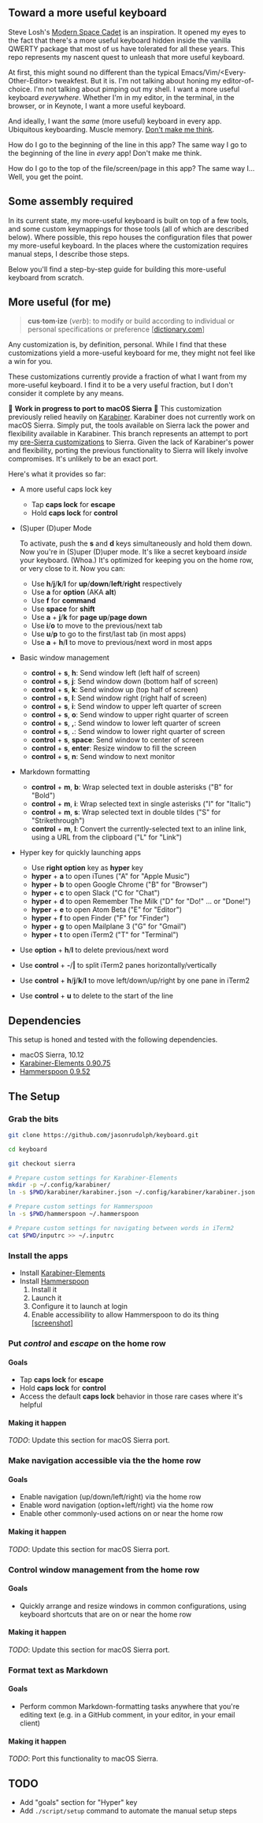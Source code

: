 ## Toward a more useful keyboard

Steve Losh's [Modern Space Cadet][modern-space-cadet] is an inspiration.
It opened my eyes to the fact that there's a more useful keyboard hidden inside the vanilla QWERTY package that most of us have tolerated for all these years.
This repo represents my nascent quest to unleash that more useful keyboard.

At first, this might sound no different than the typical Emacs/Vim/\<Every-Other-Editor> tweakfest.
But it is.
I'm not talking about honing my editor-of-choice.
I'm not talking about pimping out my shell.
I want a more useful keyboard _everywhere_.
Whether I'm in my editor, in the terminal, in the browser, or in Keynote,
I want a more useful keyboard.

And ideally, I want the _same_ (more useful) keyboard in every app.
Ubiquitous keyboarding.
Muscle memory.
[Don't make me think][don't-make-me-think].

How do I go to the beginning of the line in this app?
The same way I go to the beginning of the line in _every_ app!
Don't make me think.

How do I go to the top of the file/screen/page in this app?
The same way I...
Well, you get the point.

## Some assembly required

In its current state, my more-useful keyboard is built on top of a few tools, and some custom keymappings for those tools (all of which are described below).
Where possible, this repo houses the configuration files that power my more-useful keyboard.
In the places where the customization requires manual steps, I describe those steps.

Below you'll find a step-by-step guide for building this more-useful keyboard from scratch.

## More useful (for me)

> **cus·tom·ize** (_verb_): to modify or build according to individual or personal specifications or preference [[dictionary.com][customize]]

Any customization is, by definition, personal.
While I find that these customizations yield a more-useful keyboard for me, they might not feel like a win for you.

These customizations currently provide a fraction of what I want from my more-useful keyboard.
I find it to be a very useful fraction, but I don't consider it complete by any means.

<a name="sierra-port"></a>:construction: **Work in progress to port to macOS Sierra** :construction: This customization previously relied heavily on [Karabiner](https://pqrs.org/osx/karabiner/). Karabiner does not currently work on macOS Sierra. Simply put, the tools available on Sierra lack the power and flexibility available in Karabiner. This branch represents an attempt to port my [pre-Sierra customizations](https://github.com/jasonrudolph/keyboard/blob/e19948b26cc569e41637d60a5357d1d2e46669eb/README.md#more-useful-for-me) to Sierra. Given the lack of Karabiner's power and flexibility, porting the previous functionality to Sierra will likely involve compromises. It's unlikely to be an exact port.

Here's what it provides so far:

- A more useful caps lock key
    - Tap **caps lock** for **escape**
    - Hold **caps lock** for **control**

- (S)uper (D)uper Mode

  To activate, push the **s** and **d** keys simultaneously and hold them down. Now you're in (S)uper (D)uper mode. It's like a secret keyboard _inside_ your keyboard. (Whoa.) It's optimized for keeping you on the home row, or very close to it. Now you can:

    - Use **h**/**j**/**k**/**l** for **up**/**down**/**left**/**right** respectively
    - Use **a** for **option** (AKA **alt**)
    - Use **f** for **command**
    - Use **space** for **shift**
    - Use **a** + **j**/**k** for **page up**/**page down**
    - Use **i**/**o** to move to the previous/next tab
    - Use **u**/**p** to go to the first/last tab (in most apps)
    - Use **a** + **h**/**l** to move to previous/next word in most apps

- Basic window management
    - **control** + **s**, **h**: Send window left (left half of screen)
    - **control** + **s**, **j**: Send window down (bottom half of screen)
    - **control** + **s**, **k**: Send window up (top half of screen)
    - **control** + **s**, **l**: Send window right (right half of screen)
    - **control** + **s**, **i**: Send window to upper left quarter of screen
    - **control** + **s**, **o**: Send window to upper right quarter of screen
    - **control** + **s**, **,**: Send window to lower left quarter of screen
    - **control** + **s**, **.**: Send window to lower right quarter of screen
    - **control** + **s**, **space**: Send window to center of screen
    - **control** + **s**, **enter**: Resize window to fill the screen
    - **control** + **s**, **n**: Send window to next monitor

- Markdown formatting
    - **control** + **m**, **b**: Wrap selected text in double asterisks ("B" for "Bold")
    - **control** + **m**, **i**: Wrap selected text in single asterisks ("I" for "Italic")
    - **control** + **m**, **s**: Wrap selected text in double tildes ("S" for "Strikethrough")
    - **control** + **m**, **l**: Convert the currently-selected text to an inline link, using a URL from the clipboard ("L" for "Link")

- Hyper key for quickly launching apps
    - Use **right option** key as **hyper** key
    - **hyper** + **a** to open iTunes ("A" for "Apple Music")
    - **hyper** + **b** to open Google Chrome ("B" for "Browser")
    - **hyper** + **c** to open Slack ("C for "Chat")
    - **hyper** + **d** to open Remember The Milk ("D" for "Do!" ... or "Done!")
    - **hyper** + **e** to open Atom Beta ("E" for "Editor")
    - **hyper** + **f** to open Finder ("F" for "Finder")
    - **hyper** + **g** to open Mailplane 3 ("G" for "Gmail")
    - **hyper** + **t** to open iTerm2 ("T" for "Terminal")

- Use **option** + **h**/**l** to delete previous/next word

- Use **control** + **-**/**|** to split iTerm2 panes horizontally/vertically

- Use **control** + **h**/**j**/**k**/**l** to move left/down/up/right by one pane in iTerm2

- Use **control** + **u** to delete to the start of the line

## Dependencies

This setup is honed and tested with the following dependencies.

- macOS Sierra, 10.12
- [Karabiner-Elements 0.90.75][karabiner]
- [Hammerspoon 0.9.52][hammerspoon]

## The Setup

### Grab the bits

```sh
git clone https://github.com/jasonrudolph/keyboard.git

cd keyboard

git checkout sierra

# Prepare custom settings for Karabiner-Elements
mkdir -p ~/.config/karabiner/
ln -s $PWD/karabiner/karabiner.json ~/.config/karabiner/karabiner.json

# Prepare custom settings for Hammerspoon
ln -s $PWD/hammerspoon ~/.hammerspoon

# Prepare custom settings for navigating between words in iTerm2
cat $PWD/inputrc >> ~/.inputrc
```

### Install the apps

- Install [Karabiner-Elements][karabiner]
- Install [Hammerspoon][hammerspoon-releases]
    1. Install it
    2. Launch it
    3. Configure it to launch at login
    4. Enable accessibility to allow Hammerspoon to do its thing [[screenshot]](screenshots/hammerspoon-accessibility-permissions.png)

### Put _control_ and _escape_ on the home row

#### Goals

- Tap **caps lock** for **escape**
- Hold **caps lock** for **control**
- Access the default **caps lock** behavior in those rare cases where it's helpful

#### Making it happen

_TODO_: Update this section for macOS Sierra port.

### Make navigation accessible via the the home row

#### Goals

- Enable navigation (up/down/left/right) via the home row
- Enable word navigation (option+left/right) via the home row
- Enable other commonly-used actions on or near the home row

#### Making it happen

_TODO_: Update this section for macOS Sierra port.

### Control window management from the home row

#### Goals

- Quickly arrange and resize windows in common configurations, using keyboard
  shortcuts that are on or near the home row

#### Making it happen

_TODO_: Update this section for macOS Sierra port.

### Format text as Markdown

#### Goals

- Perform common Markdown-formatting tasks anywhere that you're editing text
  (e.g. in a GitHub comment, in your editor, in your email client)

#### Making it happen

_TODO_: Port this functionality to macOS Sierra.

## TODO

- Add "goals" section for "Hyper" key
- Add `./script/setup` command to automate the manual setup steps

[customize]: http://dictionary.reference.com/browse/customize
[don't-make-me-think]: http://en.wikipedia.org/wiki/Don't_Make_Me_Think
[karabiner]: https://github.com/tekezo/Karabiner-Elements
[hammerspoon]: http://www.hammerspoon.org
[hammerspoon-releases]: https://github.com/Hammerspoon/hammerspoon/releases
[modern-space-cadet]: http://stevelosh.com/blog/2012/10/a-modern-space-cadet
[modern-space-cadet-key-repeat]: http://stevelosh.com/blog/2012/10/a-modern-space-cadet/#controlescape
